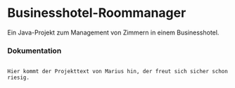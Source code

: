 
# Businesshotel-Roommanager
Ein Java-Projekt zum Management von Zimmern in einem Businesshotel. 


### Dokumentation

```

Hier kommt der Projekttext von Marius hin, der freut sich sicher schon riesig.

```

